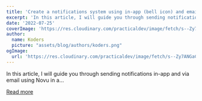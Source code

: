 ```yaml
---
title: 'Create a notifications system using in-app (bell icon) and emails'
excerpt: 'In this article, I will guide you through sending notifications in-app and via email using Novu in a...'
date: '2022-07-25'
coverImage: 'https://res.cloudinary.com/practicaldev/image/fetch/s--Zy7ANGaC--/c_imagga_scale,f_auto,fl_progressive,h_420,q_auto,w_1000/https://dev-to-uploads.s3.amazonaws.com/uploads/articles/qh6ssz9fheec1jgc2za6.png'
author:
  name: Koders
  picture: "assets/blog/authors/koders.png"
ogImage:
  url: 'https://res.cloudinary.com/practicaldev/image/fetch/s--Zy7ANGaC--/c_imagga_scale,f_auto,fl_progressive,h_420,q_auto,w_1000/https://dev-to-uploads.s3.amazonaws.com/uploads/articles/qh6ssz9fheec1jgc2za6.png'
---
```


In this article, I will guide you through sending notifications in-app and via email using Novu in a...

[Read more](https://dev.to/novu/create-a-notifications-system-using-in-app-bell-icon-and-emails-5c15)
